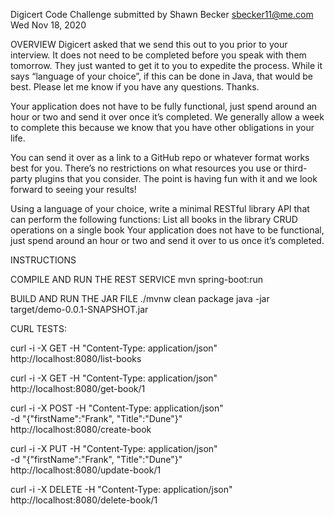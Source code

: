 Digicert Code Challenge
submitted by Shawn Becker
sbecker11@me.com
Wed Nov 18, 2020

OVERVIEW
Digicert asked that we send this out to you prior to your interview.  It does not need to be completed before you speak with them tomorrow.  They just wanted to get it to you to expedite the process.  While it says “language of your choice”, if this can be done in Java, that would be best.  Please let me know if you have any questions.  Thanks.

Your application does not have to be fully functional, just spend around an hour or two and send it over once it’s completed. We generally allow a week to complete this because we know that you have other obligations in your life.

You can send it over as a link to a GitHub repo or whatever format works best for you. There’s no restrictions on what resources you use or third-party plugins that you consider.  The point is having fun with it and we look forward to seeing your results!

Using a language of your choice, write a minimal RESTful library API that can perform the following functions:
List all books in the library
CRUD operations on a single book
Your application does not have to be functional, just spend around an hour or two and send it over to us once it’s completed.
 

INSTRUCTIONS

COMPILE AND RUN THE REST SERVICE
mvn spring-boot:run


BUILD AND RUN THE JAR FILE
./mvnw clean package
java -jar target/demo-0.0.1-SNAPSHOT.jar


CURL TESTS:

curl -i -X GET -H "Content-Type: application/json" \
http://localhost:8080/list-books

curl -i -X GET -H "Content-Type: application/json" \
http://localhost:8080/get-book/1

curl -i -X POST -H "Content-Type: application/json" \
-d "{\"firstName\":\"Frank\", \"Title\":\"Dune\"}" \
http://localhost:8080/create-book

curl -i -X PUT -H "Content-Type: application/json" \
-d "{\"firstName\":\"Frank\", \"Title\":\"Dune\"}" \
http://localhost:8080/update-book/1

curl -i -X DELETE -H "Content-Type: application/json" \
http://localhost:8080/delete-book/1
